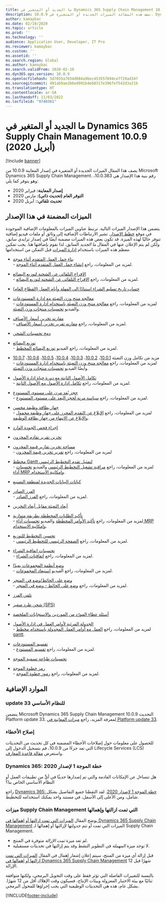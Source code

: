 ```yaml
---
title: ما الجديد أو المتغير في Dynamics 365 Supply Chain Management 10.0.9 (أبريل 2020)
description: تصف هذه المقالة الميزات الجديدة أو المتغيرة في 10.0.9. Dynamics 365 Supply Chain Management.
author: kamaybac
ms.date: 02/19/2020
ms.topic: article
ms.prod: ''
ms.technology: ''
audience: Application User, Developer, IT Pro
ms.reviewer: kamaybac
ms.custom: ''
ms.assetid: ''
ms.search.region: Global
ms.author: kamaybac
ms.search.validFrom: 2020-02-19
ms.dyn365.ops.version: 10.0.9
ms.openlocfilehash: 5d7035a7034d084a9bec453557694ce7f29ad347
ms.sourcegitcommit: 491ab9ae2b6ed991b4eb0317e396fef542d3a21b
ms.translationtype: HT
ms.contentlocale: ar-SA
ms.lasthandoff: 11/03/2022
ms.locfileid: "9740361"
---
```

# <a name="whats-new-or-changed-in-dynamics-365-supply-chain-management-1009-april-2020"></a>ما الجديد أو المتغير في Dynamics 365 Supply Chain Management 10.0.9 (أبريل 2020)

[!include [banner](../includes/banner.md)]

يصف هذا المقال الميزات الجديدة أو المتغيرة في إصدار المعاينة 10.0.9 من Microsoft Dynamics 365 Supply Chain Management. رقم بنية هذا الإصدار هي 10.0.383، وهو يتوفر كما يلي:

- **إصدار المعاينة:** فبراير 2020
- **التوفر العام (تحديث ذاتي):** مارس 2020
- **تحديث تلقائي:**: أبريل 2020

## <a name="features-included-in-this-release"></a>الميزات المضمنة في هذا الإصدار

يتضمن هذا الإصدار الميزات التالية. ترتبط عناوين الميزات بالمعلومات الإضافية الموجودة في موقع [خطط الإصدار](/dynamics365/release-plans/). تشير الارتباطات الإضافية إلى وثائق أو ملفات فيديو إضافية تتوفر حاليًا لهذه الميزة. قد تكون بعض هذه الميزات مضمنة أيضًا في إصدار تزايدي سابق، ولكن لم يتم الإعلان عنها في المقال *ما الجديد* السابق، لذا نقوم بإضافتها هنا. يجب تمكين معظم هذه الميزات باستخدام [إدارة الميزات](../../fin-ops-core/fin-ops/get-started/feature-management/feature-management-overview.md) قبل التمكن من استخدامها.

- [بناء حمل العمل المتقدم أثناء موجة](/dynamics365-release-plan/2019wave2/dynamics365-supply-chain-management/advanced-load-building-during-wave)<br> - لمزيد من المعلومات، راجع [إنشاء حمل العمل المتقدم أثناء الموجة‬](../warehousing/advanced-load-building-during-wave.md).

- [الإفراج التلقائي عن الشحنة لتوزيع البضائع](/dynamics365-release-plan/2019wave2/dynamics365-supply-chain-management/auto-release-shipment-cross-dock)<br> - لمزيد من المعلومات، راجع [الإفراج التلقائي عن الشحنة لتوزيع البضائع‬](../warehousing/auto-release-shipment-for-cross-docking.md).

- [حساب تاريخ تسليم الشراء استنادًا إلى المهلة وأيام العمل (القطاع العام)](/dynamics365-release-plan/2020wave1/dynamics365-supply-chain-management/calculate-po-delivery-date-based-lead-times-working-days-public-sector)

- [معالجة منتج وزن التعبئة مع إدارة المستودعات](/dynamics365-release-plan/2020wave1/dynamics365-supply-chain-management/catch-weight-product-processing-warehouse-management)<br> - لمزيد من المعلومات، راجع [معالجة منتج وزن التعبئة‬ باستخدام إدارة المستودعات‬](../warehousing/catch-weight-processing.md) والفيديو [تحسينات منتجات وزن التعبئة](https://www.microsoft.com/videoplayer/embed/RE4jzx8).

- [مقارنه تخزين أسعار الأصناف](/dynamics365-release-plan/2020wave1/dynamics365-supply-chain-management/compare-item-price-storage)<br> - لمزيد من المعلومات، راجع [مقارنه تقرير تخزين أسعار الأصناف‬](../cost-management/compare-item-price.md).

- [دمج تحسينات الشحن](/dynamics365-release-plan/2019wave2/dynamics365-supply-chain-management/consolidate-shipment-enhancements)

- [توزيع البضائع](/dynamics365-release-plan/2019wave2/dynamics365-supply-chain-management/planned-cross-docking)<br> - لمزيد من المعلومات، راجع الفيديو [توزيع البضائع المخطط](https://www.microsoft.com/videoplayer/embed/RE4f7LF).

- مزيد من تكامل وزن التعبئة [10.0.1](/dynamics365-release-plan/2019wave2/dynamics365-supply-chain-management/further-catch-weight-integration-10.0.1)، [10.0.2](/dynamics365-release-plan/2019wave2/dynamics365-supply-chain-management/further-catch-weight-integration-10.0.2)، [10.0.3](/dynamics365-release-plan/2019wave2/dynamics365-supply-chain-management/further-catch-weight-integration-10.0.3)، [10.0.4](/dynamics365-release-plan/2019wave2/dynamics365-supply-chain-management/further-catch-weight-integration-10.0.4)، [10.0.5](/dynamics365-release-plan/2019wave2/dynamics365-supply-chain-management/further-catch-weight-integration-10.0.5)، [10.0.6](/dynamics365-release-plan/2019wave2/dynamics365-supply-chain-management/further-catch-weight-integration-10.0.6)، [10.0.7](/dynamics365-release-plan/2019wave2/dynamics365-supply-chain-management/further-catch-weight-integration-10.0.7)<br> - لمزيد من المعلومات، راجع [معالجة منتج وزن التعبئة‬ باستخدام إدارة المستودعات‬](../warehousing/catch-weight-processing.md) وأيضًا الفيديو [تحسينات منتجات وزن التعبئة](https://www.microsoft.com/videoplayer/embed/RE4jzx8).

- [تكامل الأصول الثابتة مع دورة حياة إدارة الأصول](/dynamics365-release-plan/2020wave1/dynamics365-supply-chain-management/fixed-assets-integration-asset-management-lifecycle)<br> - لمزيد من المعلومات، راجع [تكامل إدارة الأصول مع الأصول الثابتة‬](../asset-management/integration-to-fixed-assets/fixed-asset-integration.md).

- [حجز بُعد مرن على مستوى المستودع](/dynamics365-release-plan/2019wave2/dynamics365-supply-chain-management/flexible-warehouse-level-dimension-reservation)<br> - لمزيد من المعلومات، راجع [سياسة مرنة لحجز البعد على مستوى المستودع](../warehousing/flexible-warehouse-level-dimension-reservation.md).

- [جهاز بطاقة وظيفة محسن](/dynamics365-release-plan/2020wave1/dynamics365-supply-chain-management/improved-job-card-device)<br> - لمزيد من المعلومات، راجع [الإبلاغ عن التقدم المحرز على جهاز وظيفة محمول](../production-control/tasks/report-progress-mobile-job-device.md) و[الإبلاغ عن الانتهاء من جهاز بطاقة الوظيفة](../production-control/report-finished-job-device.md).

- [‏‫إجراء فحص الجودة‬ الوارد](/dynamics365-release-plan/2019wave2/dynamics365-supply-chain-management/inbound-quality-check)

- [تخزين تقرير تقادم المخزون](/dynamics365-release-plan/2019wave2/dynamics365-supply-chain-management/inventory-aging-report-storage)

- [‏‫مساحة تخزين تقارير قيمة المخزون](/dynamics365-release-plan/2019wave2/dynamics365-supply-chain-management/inventory-value-report-storage)<br> - لمزيد من المعلومات، راجع [تقرير تخزين قيمة المخزون](../cost-management/inventory-value-report-storage.md)

- [مخطط Gantt لتمثيل تقدم التخطيط الرئيسي‬‏‫](/dynamics365-release-plan/2019wave2/dynamics365-supply-chain-management/master-planning-progress-gantt-chart)<br> - لمزيد من المعلومات، راجع [مراقبة تشغيل التخطيط الرئيسي](../master-planning/tasks/monitor-master-planning-run.md) والفيديو [تحسينات أداء MRP وإمكانية الاستخدام](https://www.microsoft.com/videoplayer/embed/RE4myrJ).

- [كيانات البيانات الجديدة لمنطقة التصنيع](/dynamics365-release-plan/2020wave1/dynamics365-supply-chain-management/new-data-entities-manufacturing-area)

- [الفرز الصادر](/dynamics365-release-plan/2019wave2/dynamics365-supply-chain-management/outbound-sorting)<br> - لمزيد من المعلومات، راجع [الفرز الصادر](../warehousing/outbound-sorting.md).

- [أبعاد التعبئة مقابل أبعاد التخزين](/dynamics365-release-plan/2019wave2/dynamics365-supply-chain-management/packing-vs.-storage-dimensions)

- [تأكيد الطلبات المخططة بطريقة متوازية‬‏‫](/dynamics365-release-plan/2019wave2/dynamics365-supply-chain-management/parallelized-firming-planned-orders)<br> - لمزيد من المعلومات، راجع [تأكيد الأوامر المخططة](../master-planning/planning-optimization/planned-order-firming.md) والفيديو [تحسينات أداء MRP وإمكانية الاستخدام](https://www.microsoft.com/videoplayer/embed/RE4myrJ).

- [تحسين التخطيط للتوزيع‬‏‫](/dynamics365-release-plan/2019wave2/dynamics365-supply-chain-management/planning-optimization-distribution)<br> - لمزيد من المعلومات، راجع [الصفحة الرئيسي للتخطيط الرئيسي](../master-planning/master-planning-home-page.md).

- [تحسينات اتفاقية الشراء](/dynamics365-release-plan/2019wave2/dynamics365-supply-chain-management/purchase-agreement-enhancements)<br> - لمزيد من المعلومات، راجع [اتفاقيات الشراء](../procurement/purchase-agreements.md).

- [وضع أنظمة المجموعات بعيدًا](/dynamics365-release-plan/2019wave2/dynamics365-supply-chain-management/put-away-clusters) <br> - لمزيد من المعلومات، راجع الفيديو [استبعاد المجموعات](https://www.microsoft.com/videoplayer/embed/RE4f5aB).

- [وضع على الحائط/وضع في المتجر](/dynamics365-release-plan/2019wave2/dynamics365-supply-chain-management/put-wallput-store)<br> - لمزيد من المعلومات، راجع [وضع على الحائط - وضع في المتجر‬](../warehousing/put-to-wall-put-to-store.md).

- [تلقي الفرز](/dynamics365-release-plan/2019wave2/dynamics365-supply-chain-management/receive-sortation)

- [شحن طرد صغير (SPS)](/dynamics365-release-plan/2019wave2/dynamics365-supply-chain-management/small-package-shipping-sps)

- [أسئلة عطاء المورّد من الموردين والاستجابات الملخصة](/dynamics365-release-plan/2019wave2/dynamics365-supply-chain-management/vendor-bidding-questions-vendors-summarized-responses)

- [الجدولة المرئية لأوامر العمل في إدارة الأصول](/dynamics365-release-plan/2020wave1/dynamics365-supply-chain-management/visual-scheduling-work-orders-asset-management)<br> - لمزيد من المعلومات، راجع [العمل مع أوامر العمل المجدولة باستخدام مخطط gantt‬](../asset-management/work-order-scheduling/schedule-work-orders.md#gantt).

- [تقسيم المستودعات](/dynamics365-release-plan/2019wave2/dynamics365-supply-chain-management/warehouse-slotting)<br> - لمزيد من المعلومات، راجع [تقسيم المستودع](../warehousing/warehouse-slotting.md).

- [تحسينات طباعة تسمية الموجة](/dynamics365-release-plan/2019wave2/dynamics365-supply-chain-management/wave-label-printing-enhancements)

- [رمز خطوة الموجة](/dynamics365-release-plan/2019wave2/dynamics365-supply-chain-management/wave-step-code)<br> - لمزيد من المعلومات، راجع [رموز خطوة الموجة](../warehousing/wave-step-codes.md).

## <a name="additional-resources"></a>الموارد الإضافية

### <a name="platform-update-33"></a>update 33 للنظام الأساسي

يتضمن Microsoft Dynamics 365 Supply Chain Management 10.0.9 التحديث Platform update 33. لمعرفة المزيد، راجع [ميزات المعاينة في Platform update 33](../../fin-ops-core/dev-itpro/get-started/whats-new-platform-update-33.md).

### <a name="bug-fixes"></a>إصلاح الأخطاء

للحصول على معلومات حول إصلاحات الأخطاء المضمنة في كل تحديث من التحديثات التي تعد جزءًا من 10.0.9، قم بتسجيل الدخول إلى Lifecycle Services (LCS) واستعرض [مقالة قاعدة المعارف](https://fix.lcs.dynamics.com/Issue/Details?bugId=415034&dbType=3&qc=7bdf05cf1859a5a56f4b9c0dae88fa1653d489181b3a2c1f19429225daf5724b).

### <a name="dynamics-365-2020-release-wave-1-plan"></a>Dynamics 365: خطة الموجة 1 لإصدار 2020

هل تتساءل عن الإمكانات القادمة والتي تم إصدارها حديثًا في أيٍّ من تطبيقات العمل أو النظام الأساسي الخاص بنا؟

راجع [Dynamics 365: خطة الموجة 1 لإصدار 2020](/dynamics365-release-plan/2020wave1/index). لقد التقطنا جميع التفاصيل بشكل شامل، ومن الأعلى إلى الأسفل، في مستند واحد يمكنك استخدامه للتخطيط.

### <a name="removed-and-deprecated-supply-chain-management-features"></a>ميزات Supply Chain Management التي تمت ازالتها وإهمالها

يوضح المقال [الميزات التي تمت ازالتها أو إهمالها في Dynamics 365 Supply Chain Management](removed-deprecated-features-scm-updates.md) الميزات التي تمت أو تتم جدولتها لإزالتها أو إهمالها لـ Supply Chain Management.

- لم تعد ميزة *تمت الإزالة* متوفرة في المنتج.
- لا توجد ميزة *المهملة* في التطوير النشط وقد يتم إزالتها في تحديثات مستقبلية.

قبل إزالة أي ميزة من المنتج، سيتم إعلان إشعار إهمال في المقال [الميزات التي تمت إزالتها أو إهمالها في Dynamics 365 Supply Chain Management](removed-deprecated-features-scm-updates.md) 12 شهرًا قبل الإزالة.

بالنسبة للتغييرات الفاصلة التي تؤثر فقط على وقت التحويل البرمجي، ولكنها متوافقة ثنائيًا مع بيئة الاختبار المعزولة وبيئات الإنتاج، فسيكون وقت الإهلاك أقل من 12 شهرًا. بشكل عام، هذه هي التحديثات الوظيفية التي يجب إجراؤها للمحول البرمجي.


[!INCLUDE[footer-include](../../includes/footer-banner.md)]
